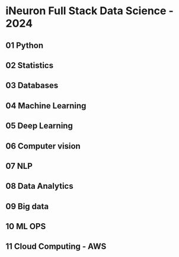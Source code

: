 # iNeuron Full Stack Data Science - 2024

## 01 Python
## 02 Statistics
## 03 Databases
## 04 Machine Learning
## 05 Deep Learning
## 06 Computer vision
## 07 NLP
## 08 Data Analytics
## 09 Big data
## 10 ML OPS
## 11 Cloud Computing - AWS
